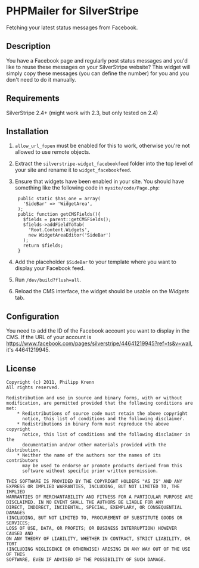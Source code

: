 # PHPMailer for SilverStripe
Fetching your latest status messages from Facebook.


## Description
You have a Facebook page and regularly post status messages and you'd like to reuse these messages on your SilverStripe website? This widget will simply copy these messages (you can define the number) for you and you don't need to do it manually.


## Requirements
SilverStripe 2.4+ (might work with 2.3, but only tested on 2.4)


## Installation
1. ``allow_url_fopen`` must be enabled for this to work, otherwise you're not allowed to use remote objects. 
2. Extract the ``silverstripe-widget_facebookfeed`` folder into the top level of your site and rename it to ``widget_facebookfeed``.
3. Ensure that widgets have been enabled in your site. You should have something like the following code in ``mysite/code/Page.php``:

        public static $has_one = array(
          'SideBar' => 'WidgetArea',
        );
        public function getCMSFields(){
          $fields = parent::getCMSFields();
          $fields->addFieldToTab(
            'Root.Content.Widgets',
            new WidgetAreaEditor('SideBar')
          );
          return $fields;
        }

3. Add the placeholder ``$SideBar`` to your template where you want to display your Facebook feed.
4. Run ``/dev/build?flush=all``.
5. Reload the CMS interface, the widget should be usable on the *Widgets* tab.


## Configuration
You need to add the ID of the Facebook account you want to display in the CMS. If the URL of your account is https://www.facebook.com/pages/silverstripe/44641219945?ref=ts&v=wall, it's 44641219945.



## License
    Copyright (c) 2011, Philipp Krenn
    All rights reserved.
   
    Redistribution and use in source and binary forms, with or without
    modification, are permitted provided that the following conditions are met:
        * Redistributions of source code must retain the above copyright
          notice, this list of conditions and the following disclaimer.
        * Redistributions in binary form must reproduce the above copyright
          notice, this list of conditions and the following disclaimer in the
          documentation and/or other materials provided with the distribution.
        * Neither the name of the authors nor the names of its contributors
          may be used to endorse or promote products derived from this
          software without specific prior written permission.

    THIS SOFTWARE IS PROVIDED BY THE COPYRIGHT HOLDERS "AS IS" AND ANY
    EXPRESS OR IMPLIED WARRANTIES, INCLUDING, BUT NOT LIMITED TO, THE IMPLIED
    WARRANTIES OF MERCHANTABILITY AND FITNESS FOR A PARTICULAR PURPOSE ARE
    DISCLAIMED. IN NO EVENT SHALL THE AUTHORS BE LIABLE FOR ANY
    DIRECT, INDIRECT, INCIDENTAL, SPECIAL, EXEMPLARY, OR CONSEQUENTIAL DAMAGES
    (INCLUDING, BUT NOT LIMITED TO, PROCUREMENT OF SUBSTITUTE GOODS OR SERVICES;
    LOSS OF USE, DATA, OR PROFITS; OR BUSINESS INTERRUPTION) HOWEVER CAUSED AND
    ON ANY THEORY OF LIABILITY, WHETHER IN CONTRACT, STRICT LIABILITY, OR TORT
    (INCLUDING NEGLIGENCE OR OTHERWISE) ARISING IN ANY WAY OUT OF THE USE OF THIS
    SOFTWARE, EVEN IF ADVISED OF THE POSSIBILITY OF SUCH DAMAGE.